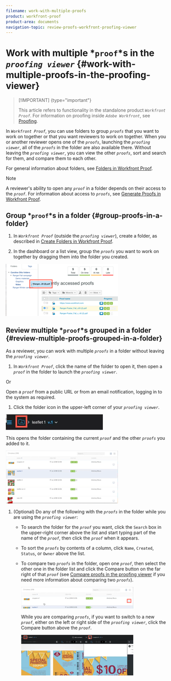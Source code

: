```yaml
---
filename: work-with-multiple-proofs
product: workfront-proof
product-area: documents
navigation-topic: review-proofs-workfront-proofing-viewer
---
```




# Work with multiple *`proof`*s in the *`proofing viewer`* {#work-with-multiple-proofs-in-the-proofing-viewer}



>[!IMPORTANT] {type="important"}
>
>This article refers to functionality in the standalone product *`Workfront Proof`*. For information on proofing inside *`Adobe Workfront`*, see [Proofing](_proofing.md).


In *`Workfront Proof`*, you can use folders to group *`proofs`* that you want to work on together or that you want reviewers to work on together. When you or another reviewer opens one of the *`proofs`*, launching the *`proofing viewer`*, all of the *`proofs`* in the folder are also available there. Without leaving the *`proofing viewer`*, you can view the other *`proofs`*, sort and search for them, and compare them to each other. 


For general information about folders, see [Folders in Workfront Proof](folders.md).


>[!NOTE]
>
>A reviewer's ability to open any *`proof`* in a folder depends on their access to the *`proof`*. For information about access to *`proofs`*, see [Generate Proofs in Workfront Proof](generate-proofs.md).




## Group *`proof`*s in a folder {#group-proofs-in-a-folder}




1. In *`Workfront Proof`* (outside the *`proofing viewer`*), create a folder, as described in [Create Folders in Workfront Proof](create-folders.md).

1.  In the dashboard or a list view, group the *`proofs`* you want to work on together by dragging them into the folder you created.


   ![Drag_proof_to_folder.png](assets/drag-proof-to-folder-350x162.png)







## Review multiple *`proof`*s grouped in a folder {#review-multiple-proofs-grouped-in-a-folder}

As a reviewer, you can work with multiple *`proofs`* in a folder without leaving the *`proofing viewer`*.



1.  In *`Workfront Proof`*, click the name of the folder to open it, then open a *`proof`* in the folder to launch the *`proofing viewer`*.


   Or


   Open a *`proof`* from a public URL or from an email notification, logging in to the system as required.&nbsp;

1.  Click the folder icon in the upper-left corner of your *`proofing viewer`*.


   ![Folder_icon_in_proofing_viewer.png](assets/folder-icon-in-proofing-viewer.png)




   This opens the folder containing the current *`proof`* and the other *`proofs`* you added to it.


   ![Folder_containing_proofs_in_proofing_viewer.png](assets/folder-containing-proofs-in-proofing-viewer-350x164.png)



1. (Optional) Do any of the following with the *`proofs`* in the folder while you are using the *`proofing viewer`*: 
    
    
    * To search the folder for the *`proof`* you want, click the `Search` box in the upper-right corner above the list and start typing part of the name of the *`proof`*, then click the *`proof`* when it appears.
    
    * To sort the *`proofs`* by contents of a column, click `Name`, `Created`, `Status`, or  `Owner` above the list.&nbsp;
    
    * To compare two *`proofs`* in the folder, open one *`proof`*, then select the other one in the folder list and click the Compare button on the far right of that *`proof`* (see [Compare proofs in the proofing viewer](compare-proofs.md) if you need more information about comparing two *`proofs`*).
    
    
      ![Compare_button_in_folder_list_in_proofing_viewer.png](assets/compare-button-350x67.png)    
    

    
    
      While you are comparing *`proofs`*, if you want to switch to a new *`proof`*, either on the left or right side of the *`proofing viewer`*, click the Compare button above the *`proof`*.
    
    
      ![](assets/mceclip0-350x126.png)    
    

    
    
    



